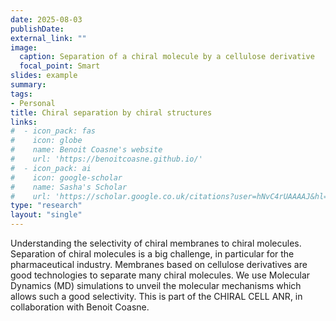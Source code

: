 ```yaml
---
date: 2025-08-03
publishDate:
external_link: ""
image:
  caption: Separation of a chiral molecule by a cellulose derivative
  focal_point: Smart
slides: example
summary:
tags:
- Personal
title: Chiral separation by chiral structures
links:
#  - icon_pack: fas
#    icon: globe
#    name: Benoit Coasne's website
#    url: 'https://benoitcoasne.github.io/'
#  - icon_pack: ai
#    icon: google-scholar
#    name: Sasha's Scholar
#    url: 'https://scholar.google.co.uk/citations?user=hNvC4rUAAAAJ&hl=en'
type: "research"
layout: "single"
---
```


Understanding the selectivity of chiral membranes to chiral molecules. Separation of chiral molecules is a big challenge, in particular for the pharmaceutical industry. 
Membranes based on cellulose derivatives are good technologies to separate many chiral molecules. We use Molecular Dynamics (MD) simulations to unveil the molecular mechanisms which allows such a good selectivity.
This is part of the CHIRAL CELL ANR, in collaboration with <a href="https://benoitcoasne.github.io/" target="_blank" style="text-decoration: none;">Benoit Coasne</a>.
